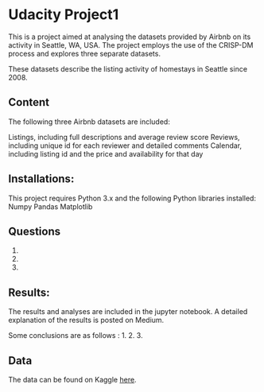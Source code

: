 # Udacity Project1
This is a project aimed at analysing the datasets provided by Airbnb on its activity in Seattle, WA, USA. The project employs the use of the CRISP-DM process and explores three separate datasets.

These datasets describe the listing activity of homestays in Seattle since 2008.

## Content
The following three Airbnb datasets are included:

Listings, including full descriptions and average review score
Reviews, including unique id for each reviewer and detailed comments
Calendar, including listing id and the price and availability for that day

## Installations:
This project requires Python 3.x and the following Python libraries installed:
Numpy
Pandas
Matplotlib

## Questions 
1. 
2. 
3. 

## Results:
The results and analyses are included in the jupyter notebook. A detailed explanation of the results is posted on Medium.

Some conclusions are as follows :
1.
2.
3.

## Data
The data can be found on Kaggle [here](https://www.kaggle.com/airbnb/seattle).
